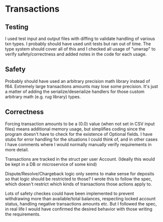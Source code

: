 # Transactions

## Testing
I used test input and output files with diffing to validate handling of various txn types.
I probably should have used unit tests but ran out of time.
The type system should cover all of this and I checked all usage of "unwrap" to verify safety/correctness and added notes in the code for each usage.

## Safety
Probably should have used an arbitrary precision math library instead of f64.
Extremely large transactions amounts may lose some precision.
It's just a matter of adding the serialize/deserialize handlers for those custom arbitrary math (e.g. rug library) types.

## Correctness
Forcing transaction amounts to be a (0.0) value (when not set in CSV input files) means additional memory usage, but simplifies coding since the program doesn't have to check for the existence of Optional fields.
I have stubs for error handling for the situations I could think of, and in other cases I have comments where I would normally manually verify requirements in more detail.

Transactions are tracked in the struct per user Account.
(Ideally this would be kept in a DB or microservice of some kind)

Dispute/Resolve/Chargeback logic only seems to make sense for deposits so that logic should be restricted to those?
I wrote this to follow the spec, which doesn't restrict which kinds of transactions those actions apply to.

Lots of safety checkes could have been implemented to prevent withdrawing more than available/total balances, respecting locked account status, handling negative transactions amounts etc.
But I followed the spec, in real life I would have confirmed the desired behavior with those writing the requirements.
